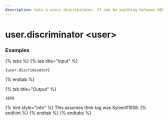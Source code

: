 ```yaml
---
description: Gets a users discriminator. It can be anything between 0001 - 9999
---
```


# user.discriminator \<user\>

### Examples

{% tabs %}
{% tab title="Input" %}

```text
{user.discriminator}
```

{% endtab %}

{% tab title="Output" %}

```text
1058
```

{% hint style="info" %}
This assumes their tag was Sylver#1058.
{% endhint %}
{% endtab %}
{% endtabs %}
